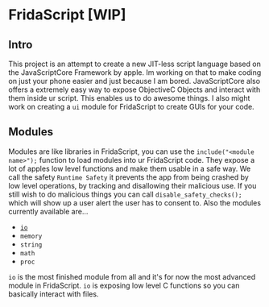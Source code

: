# FridaScript [WIP]
## Intro
This project is an attempt to create a new JIT-less script language based on the JavaScriptCore Framework by apple. Im working on that to make coding on just your phone easier and just because I am bored. JavaScriptCore also offers a extremely easy way to expose ObjectiveC Objects and interact with them inside ur script. This enables us to do awesome things. I also might work on creating a `ui` module for FridaScript to create GUIs for your code.
## Modules
Modules are like libraries in FridaScript, you can use the `include("<module name>");` function to load modules into ur FridaScript code. They expose a lot of apples low level functions and make them usable in a safe way. We call the safety `Runtime Safety` it prevents the app from being crashed by low level operations, by tracking and disallowing their malicious use. If you still wish to do malicious things you can call `disable_safety_checks();` which will show up a user alert the user has to consent to. Also the modules currently available are...

- [`io`](FridaScript/Runtime/IO/IO.md)
- `memory`
- `string`
- `math`
- `proc`

`io` is the most finished module from all and it's for now the most advanced module in FridaScript. `io` is exposing low level C functions so you can basically interact with files.
